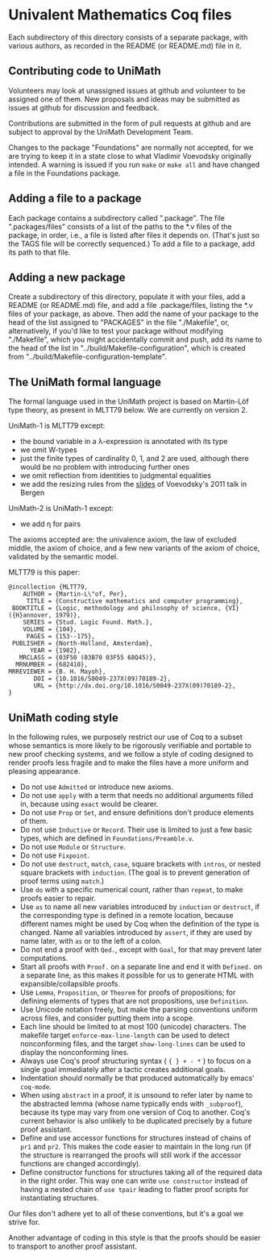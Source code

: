 Univalent Mathematics Coq files
===============================

Each subdirectory of this directory consists of a separate package, with
various authors, as recorded in the README (or README.md) file in it.

## Contributing code to UniMath

Volunteers may look at unassigned issues at github and volunteer to be assigned
one of them.  New proposals and ideas may be submitted as issues at github for
discussion and feedback.

Contributions are submitted in the form of pull requests at github and are
subject to approval by the UniMath Development Team.

Changes to the package "Foundations" are normally not accepted, for we are
trying to keep it in a state close to what Vladimir Voevodsky originally
intended.  A warning is issued if you run `make` or `make all` and have changed
a file in the Foundations package.

## Adding a file to a package

Each package contains a subdirectory called ".package".  The file
".packages/files" consists of a list of the paths to the *.v files of the
package, in order, i.e., a file is listed after files it depends on.
(That's just so the TAGS file will be correctly sequenced.)  To add a file to a
package, add its path to that file.

## Adding a new package

Create a subdirectory of this directory, populate it with your files, add a
README (or README.md) file, and add a file .package/files, listing the *.v
files of your package, as above.  Then add the name of your package to the head
of the list assigned to "PACKAGES" in the file "./Makefile", or, alternatively,
if you'd like to test your package without modifying "./Makefile", which you might
accidentally commit and push, add its name to the head of the list in
"../build/Makefile-configuration", which is created from
"../build/Makefile-configuration-template".

## The UniMath formal language

The formal language used in the UniMath project is based on Martin-Löf type
theory, as present in MLTT79 below.  We are currently on version 2.

UniMath-1 is MLTT79 except:

- the bound variable in a λ-expression is annotated with its type
- we omit W-types
- just the finite types of cardinality 0, 1, and 2 are used, although there would be no problem with introducing further ones
- we omit reflection from identities to judgmental equalities
- we add the resizing rules from the [slides](https://www.math.ias.edu/vladimir/sites/math.ias.edu.vladimir/files/2011_Bergen.pdf) of Voevodsky's 2011 talk in Bergen

UniMath-2 is UniMath-1 except:

- we add η for pairs

The axioms accepted are: the univalence axiom, the law of excluded middle, the
axiom of choice, and a few new variants of the axiom of choice, validated by
the semantic model.

MLTT79 is this paper:
```
@incollection {MLTT79,
    AUTHOR = {Martin-L\"of, Per},
     TITLE = {Constructive mathematics and computer programming},
 BOOKTITLE = {Logic, methodology and philosophy of science, {VI} ({H}annover, 1979)},
    SERIES = {Stud. Logic Found. Math.},
    VOLUME = {104},
     PAGES = {153--175},
 PUBLISHER = {North-Holland, Amsterdam},
      YEAR = {1982},
   MRCLASS = {03F50 (03B70 03F55 68Q45)},
  MRNUMBER = {682410},
MRREVIEWER = {B. H. Mayoh},
       DOI = {10.1016/S0049-237X(09)70189-2},
       URL = {http://dx.doi.org/10.1016/S0049-237X(09)70189-2},
}
```

## UniMath coding style

In the following rules, we purposely restrict our use of Coq to a subset whose
semantics is more likely to be rigorously verifiable and portable to new proof
checking systems, and we follow a style of coding designed to render proofs
less fragile and to make the files have a more uniform and pleasing appearance.

* Do not use `Admitted` or introduce new axioms.
* Do not use `apply` with a term that needs no additional arguments filled in,
  because using `exact` would be clearer.
* Do not use `Prop` or `Set`, and ensure definitions don't produce
  elements of them.
* Do not use `Inductive` or `Record`.  Their use is limited to just a few basic
  types, which are defined in `Foundations/Preamble.v`.
* Do not use `Module` or `Structure`.
* Do not use `Fixpoint`.
* Do not use `destruct`, `match`, `case`, square brackets with `intros`, or
  nested square brackets with `induction`.  (The goal is to prevent generation of
  proof terms using `match`.)
* Use `do` with a specific numerical count, rather than `repeat`, to make proofs
  easier to repair.
* Use `as` to name all new variables introduced by `induction` or
  `destruct`, if the corresponding type is defined in a remote location,
  because different names might be used by Coq when the definition of the type
  is changed.  Name all variables introduced by `assert`, if they are used by
  name later, with `as` or to the left of a colon.
* Do not end a proof with `Qed.`, except with `Goal`, for that may prevent later computations.
* Start all proofs with `Proof.` on a separate line and end it with
  `Defined.` on a separate line, as this makes it possible for us to generate
  HTML with expansible/collapsible proofs.
* Use `Lemma`, `Proposition`, or `Theorem` for proofs of propositions;
  for defining elements of types that are not propositions, use
  `Definition`.
* Use Unicode notation freely, but make the parsing conventions uniform across files, and consider
  putting them into a scope.
* Each line should be limited to at most 100 (unicode) characters.  The
  makefile target `enforce-max-line-length` can be used to detect nonconforming
  files, and the target `show-long-lines` can be used to display the
  nonconforming lines.
* Always use Coq's proof structuring syntax ( ` { } + - * ` ) to focus on a
  single goal immediately after a tactic creates additional goals.
* Indentation should normally be that produced automatically by emacs' `coq-mode`.
* When using `abstract` in a proof, it is unsound to refer later by name to the
  abstracted lemma (whose name typically ends with `_subproof`), because
  its type may vary from one version of Coq to another.  Coq's current behavior is also
  unlikely to be duplicated precisely by a future proof assistant. 
* Define and use accessor functions for structures instead of chains
  of `pr1` and `pr2`. This makes the code easier to maintain in the
  long run (if the structure is rearranged the proofs will still work
  if the accessor functions are changed accordingly).
* Define constructor functions for structures taking all of the
  required data in the right order. This way one can write `use
  constructor` instead of having a nested chain of `use tpair` leading
  to flatter proof scripts for instantiating structures.

Our files don't adhere yet to all of these conventions, but it's a goal we
strive for.

Another advantage of coding in this style is that the proofs should be easier
to transport to another proof assistant.
